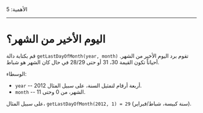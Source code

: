 الأهمية: 5

---

# اليوم الأخير من الشهر؟

قم بكتابة دالة `getLastDayOfMonth(year, month)` تقوم برد اليوم الأخير من الشهر. أحياناً تكون القيمة 30، 31 أو حتى 28/29 في حال كان الشهر هو شباط.

الوسطاء:

- `year` -- أربعة أرقام لتمثيل السنة، على سبيل المثال 2012.
- `month` -- الشهر، من 0 وحتى 11.

على سبيل المثال، `getLastDayOfMonth(2012, 1) = 29` (سنة كبيسة، شباط/فبراير).
